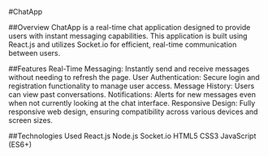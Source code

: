 #ChatApp

##Overview
ChatApp is a real-time chat application designed to provide users with instant messaging capabilities. This application is built using React.js and utilizes Socket.io for efficient, real-time communication between users.

##Features
Real-Time Messaging: Instantly send and receive messages without needing to refresh the page.
User Authentication: Secure login and registration functionality to manage user access.
Message History: Users can view past conversations.
Notifications: Alerts for new messages even when not currently looking at the chat interface.
Responsive Design: Fully responsive web design, ensuring compatibility across various devices and screen sizes.

##Technologies Used
React.js
Node.js
Socket.io
HTML5
CSS3
JavaScript (ES6+)
